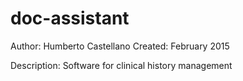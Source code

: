 # doc-assistant

Author: Humberto Castellano
Created: February 2015

Description: Software for clinical history management

